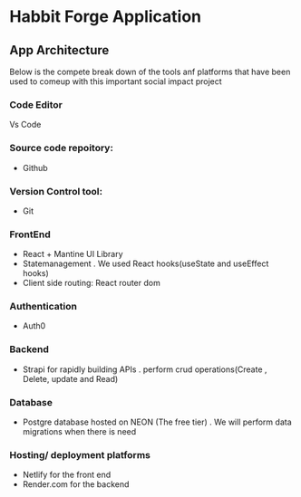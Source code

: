 # Habbit Forge Application

## App Architecture
Below is the compete break down of the tools anf platforms that have been used to comeup with this important social impact project
###  Code Editor   
Vs Code

### Source code repoitory:
 - Github
### Version Control tool:
 - Git
### FrontEnd
- React + Mantine UI Library
 - Statemanagement . We used React hooks(useState and useEffect hooks)
 - Client side routing: 
   React router dom

 ### Authentication
 - Auth0
 ### Backend
 - Strapi for rapidly building APIs . perform crud operations(Create , Delete, update and Read)
 ### Database
 - Postgre database hosted on NEON (The free tier) . We will perform data migrations when there is need
### Hosting/ deployment platforms

 - Netlify for the front end
 - Render.com for the backend


